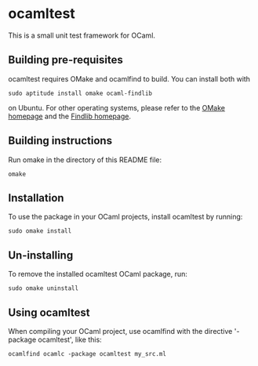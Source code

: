 ocamltest
=========
This is a small unit test framework for OCaml.

Building pre-requisites
-----------------------
ocamltest requires OMake and ocamlfind to build. You can install both with

    sudo aptitude install omake ocaml-findlib

on Ubuntu. For other operating systems, please refer to the
[OMake homepage](http://omake.metaprl.org/index.html) and
the [Findlib homepage](http://projects.camlcity.org/projects/findlib.html).

Building instructions
---------------------
Run omake in the directory of this README file:

    omake

Installation
------------
To use the package in your OCaml projects, install ocamltest by running:

    sudo omake install

Un-installing
-------------
To remove the installed ocamltest OCaml package, run:

    sudo omake uninstall

Using ocamltest
---------------
When compiling your OCaml project, use ocamlfind with the directive
'-package ocamltest', like this:

    ocamlfind ocamlc -package ocamltest my_src.ml
